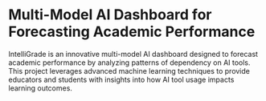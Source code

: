 # Multi-Model AI Dashboard for Forecasting Academic Performance
IntelliGrade is an innovative multi-model AI dashboard designed to forecast academic performance by analyzing patterns of dependency on AI tools. This project leverages advanced machine learning techniques to provide educators and students with insights into how AI tool usage impacts learning outcomes. 
